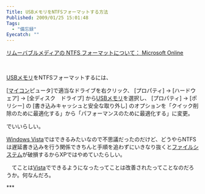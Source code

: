 ```yaml
---
Title: USBメモリをNTFSフォーマットする方法
Published: 2009/01/25 15:01:48
Tags:
  - "備忘録"
Eyecatch: ""
---
```

<p><p><span style="text-decoration: underline;"><span style="color: #800080;"><a href="http://support.microsoft.com/kb/418751/ja" target="_blank">リムーバブルメディアの NTFS フォーマットについて： Microsoft Online<br /></p>
<p></a></span></span><br /></p>
<p><a class="keyword" href="http://d.hatena.ne.jp/keyword/USB%A5%E1%A5%E2%A5%EA">USBメモリ</a>をNTFSフォーマットするには、</p></p>
<p></p>
<p><p>[<a class="keyword" href="http://d.hatena.ne.jp/keyword/%A5%DE%A5%A4%A5%B3%A5%F3">マイコン</a>ピュータ]で適当なドライブを右クリック、 [プロパティ] -&gt; [ハードウェア] -&gt; [全ディスク　ドライブ] から<a class="keyword" href="http://d.hatena.ne.jp/keyword/USB%A5%E1%A5%E2%A5%EA">USBメモリ</a>を選択し、 [プロパティ] -&gt; [ポリシー] の [書き込みキャッシュと安全な取り外し] のオプションを「クイック削除のために最適化する」から「パフォーマンスのために最適化する」に変更。</p></p>
<p></p>
<p><p>でいいらしい。<br /></p>
<p><a class="keyword" href="http://d.hatena.ne.jp/keyword/Windows%20Vista">Windows Vista</a>ではできるみたいなので不思議だったのだけど、どうやらNTFSは遅延書き込みを行う関係できちんと手順を追わずにいきなり抜くと<a class="keyword" href="http://d.hatena.ne.jp/keyword/%A5%D5%A5%A1%A5%A4%A5%EB%A5%B7%A5%B9%A5%C6%A5%E0">ファイルシステム</a>が破損するからXPではやめていたらしい。<br /></p>
<p>　てことは<a class="keyword" href="http://d.hatena.ne.jp/keyword/Vista">Vista</a>でできるようになったってことは改善されたってことなのだろうか。何なんだろ。</p></p>
***